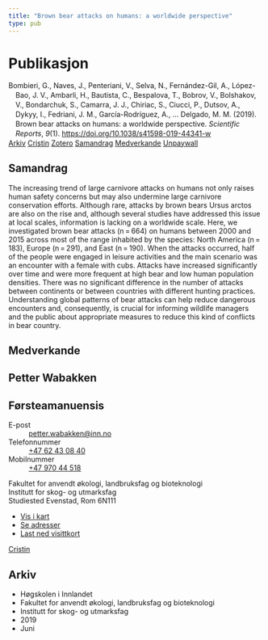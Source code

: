 ```yaml
---
title: "Brown bear attacks on humans: a worldwide perspective"
type: pub
---
```

<h1>Publikasjon</h1>
<article id="csl-bib-container-F2SVCNCB" class="csl-bib-container">
  <div class="csl-bib-body" style="line-height: 1.35; padding-left: 1em; text-indent:-1em;">
  <div class="csl-entry">Bombieri, G., Naves, J., Penteriani, V., Selva, N., Fern&#xE1;ndez-Gil, A., L&#xF3;pez-Bao, J. V., Ambarli, H., Bautista, C., Bespalova, T., Bobrov, V., Bolshakov, V., Bondarchuk, S., Camarra, J. J., Chiriac, S., Ciucci, P., Dutsov, A., Dykyy, I., Fedriani, J. M., Garc&#xED;a-Rodr&#xED;guez, A., &#x2026; Delgado, M. M. (2019). Brown bear attacks on humans: a worldwide perspective. <i>Scientific Reports</i>, <i>9</i>(1). <a href="https://doi.org/10.1038/s41598-019-44341-w">https://doi.org/10.1038/s41598-019-44341-w</a></div>
</div>
  <div class="csl-bib-buttons">
    <a href="#taxonomy-article-F2SVCNCB" class="csl-bib-button">Arkiv</a>
    <a href="https://app.cristin.no/results/show.jsf?id=1707233" alt="Cristin URL" class="csl-bib-button">Cristin</a>
    <a href="http://zotero.org/groups/5022929/items/F2SVCNCB" alt="Zotero URL" class="csl-bib-button">Zotero</a>
    <a href="#abstract-article-F2SVCNCB" class="csl-bib-button">Samandrag</a>
    <a href="#contributors-article-F2SVCNCB" class="csl-bib-button">Medverkande</a>
    <a href="https://www.nature.com/articles/s41598-019-44341-w.pdf" class="csl-bib-button">Unpaywall</a>
  </div>
  <div id="csl-bib-meta-container-F2SVCNCB"></div>
</article>
<div id="csl-bib-meta-F2SVCNCB" class="csl-bib-meta">
  <article id="abstract-article-F2SVCNCB" class="abstract-article">
    <h1>Samandrag</h1>
    The increasing trend of large carnivore attacks on humans not only raises human safety concerns but may also undermine large carnivore conservation efforts. Although rare, attacks by brown bears Ursus arctos are also on the rise and, although several studies have addressed this issue at local scales, information is lacking on a worldwide scale. Here, we investigated brown bear attacks (n = 664) on humans between 2000 and 2015 across most of the range inhabited by the species: North America (n = 183), Europe (n = 291), and East (n = 190). When the attacks occurred, half of the people were engaged in leisure activities and the main scenario was an encounter with a female with cubs. Attacks have increased significantly over time and were more frequent at high bear and low human population densities. There was no significant difference in the number of attacks between continents or between countries with different hunting practices. Understanding global patterns of bear attacks can help reduce dangerous encounters and, consequently, is crucial for informing wildlife managers and the public about appropriate measures to reduce this kind of conflicts in bear country.
  </article>
  <article id="contributors-article-F2SVCNCB" class="contributors-article">
    <h1>Medverkande</h1>
    <div class="personas">
<div class="vrtx-hinn-person-card">
<div class="photo">
<i class="lar la-user-circle missing-person"></i>
</div>
<div class="info">
<hgroup><h1>Petter Wabakken</h1>
<h2>Førsteamanuensis</h2>
</hgroup><dl>
<dt>E-post</dt>
<dd>
<a href="mailto:petter.wabakken@inn.no">petter.wabakken@inn.no</a>
</dd>
<dt>Telefonnummer</dt>
<dd><a href="tel:+4762430840">
+47 62 43 08 40
</a></dd>
<dt>Mobilnummer</dt>
<dd><a href="tel:+4797044518">
+47 970 44 518
</a></dd>
</dl>
<p>
Fakultet for anvendt økologi, landbruksfag og bioteknologi<br>
Institutt for skog- og utmarksfag<br>
Studiested Evenstad,
Rom 6N111
</p>
<ul class="vrtx-hinn-links">
<li><a href="https://www.google.com/maps?q=61.42516,11.07813">Vis i kart</a></li>
<li><a href="https://www.inn.no/finn-en-ansatt/petter-wabakken.html#vrtx-hinn-addresses">Se adresser</a></li>
<li><a href="https://www.inn.no/finn-en-ansatt/petter-wabakken.html?vrtx=vcf">Last ned visittkort</a></li>
</ul>
</div>
</div>
<a href="https://app.cristin.no/persons/show.jsf?id=328337" alt="Cristin URL" class="personas-cristin">Cristin</a>
</div>
  </article>
  <article id="taxonomy-article-F2SVCNCB" class="taxonomy-article">
    <h1>Arkiv</h1>
    <ul>
      <li>Høgskolen i Innlandet</li>
      <li>Fakultet for anvendt økologi, landbruksfag og bioteknologi</li>
      <li>Institutt for skog- og utmarksfag</li>
      <li>2019</li>
      <li>Juni</li>
    </ul>
  </article>
</div>
